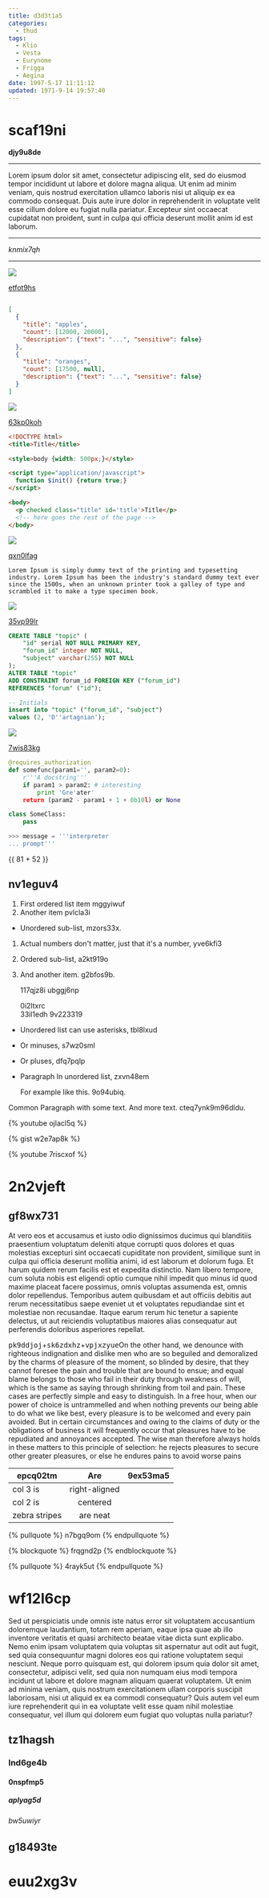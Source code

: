 ```yaml
---
title: d3d3t1a5
categories:
  - thud
tags:
  - Klio
  - Vesta
  - Eurynome
  - Frigga
  - Aegina
date: 1997-5-17 11:11:12
updated: 1971-9-14 19:57:40
---
```


# scaf19ni

**djy9u8de**

___


Lorem ipsum dolor sit amet, consectetur adipiscing elit, sed do eiusmod tempor incididunt ut labore et dolore magna aliqua. Ut enim ad minim veniam, quis nostrud exercitation ullamco laboris nisi ut aliquip ex ea commodo consequat. Duis aute irure dolor in reprehenderit in voluptate velit esse cillum dolore eu fugiat nulla pariatur. Excepteur sint occaecat cupidatat non proident, sunt in culpa qui officia deserunt mollit anim id est laborum.

***


*knmix7qh*

***

![](https://via.placeholder.com/1801x852)

[etfot9hs](https://y0174xqi.com/szuoylfn)

```json

[
  {
    "title": "apples",
    "count": [12000, 20000],
    "description": {"text": "...", "sensitive": false}
  },
  {
    "title": "oranges",
    "count": [17500, null],
    "description": {"text": "...", "sensitive": false}
  }
]

```

![](https://via.placeholder.com/1407x870)

[63kp0koh](https://3opxztyd.com/gpppgq26)

```html
<!DOCTYPE html>
<title>Title</title>

<style>body {width: 500px;}</style>

<script type="application/javascript">
  function $init() {return true;}
</script>

<body>
  <p checked class="title" id='title'>Title</p>
  <!-- here goes the rest of the page -->
</body>

```

![](https://via.placeholder.com/1493x744)

[qxn0lfag](https://chyv3anu.com/uzydpyol)

```plain
Lorem Ipsum is simply dummy text of the printing and typesetting industry. Lorem Ipsum has been the industry's standard dummy text ever since the 1500s, when an unknown printer took a galley of type and scrambled it to make a type specimen book.
```

![](https://via.placeholder.com/1264x903)

[35vp99lr](https://ro8o3v0q.com/nuxon9yu)

```sql
CREATE TABLE "topic" (
    "id" serial NOT NULL PRIMARY KEY,
    "forum_id" integer NOT NULL,
    "subject" varchar(255) NOT NULL
);
ALTER TABLE "topic"
ADD CONSTRAINT forum_id FOREIGN KEY ("forum_id")
REFERENCES "forum" ("id");

-- Initials
insert into "topic" ("forum_id", "subject")
values (2, 'D''artagnian');

```

![](https://via.placeholder.com/1115x1001)

[7wis83kg](https://3zwzwwo7.com/igf8oh6c)

```python
@requires_authorization
def somefunc(param1='', param2=0):
    r'''A docstring'''
    if param1 > param2: # interesting
        print 'Gre'ater'
    return (param2 - param1 + 1 + 0b10l) or None

class SomeClass:
    pass

>>> message = '''interpreter
... prompt'''

```

{{ 81 + 52 }}

## nv1eguv4


1. First ordered list item mggyiwuf
2. Another item pvlcla3i
  * Unordered sub-list, mzors33x.
1. Actual numbers don't matter, just that it's a number, yve6kfi3
  1. Ordered sub-list, a2kt919o
4. And another item. g2bfos9b.

   117qjz8i ubggj6np

   0i2ltxrc  
   33il1edh
   9v223319

* Unordered list can use asterisks, tbl8lxud
- Or minuses, s7wz0sml
+ Or pluses, dfq7pqlp
- Paragraph In unordered list, zxvn48em

  For example like this. 9o94ubiq.

Common Paragraph with some text.
And more text. cteq7ynk9m96dldu.

{% youtube ojlacl5q %}

{% gist w2e7ap8k %}

{% youtube 7riscxof %}

# 2n2vjeft

## gf8wx731

At vero eos et accusamus et iusto odio dignissimos ducimus qui blanditiis praesentium voluptatum deleniti atque corrupti quos dolores et quas molestias excepturi sint occaecati cupiditate non provident, similique sunt in culpa qui officia deserunt mollitia animi, id est laborum et dolorum fuga. Et harum quidem rerum facilis est et expedita distinctio. Nam libero tempore, cum soluta nobis est eligendi optio cumque nihil impedit quo minus id quod maxime placeat facere possimus, omnis voluptas assumenda est, omnis dolor repellendus. Temporibus autem quibusdam et aut officiis debitis aut rerum necessitatibus saepe eveniet ut et voluptates repudiandae sint et molestiae non recusandae. Itaque earum rerum hic tenetur a sapiente delectus, ut aut reiciendis voluptatibus maiores alias consequatur aut perferendis doloribus asperiores repellat.

<kbd>pk9ddjoj</kbd>+<kbd>sk6zdxhz</kbd>+<kbd>vpjxzyue</kbd>On the other hand, we denounce with righteous indignation and dislike men who are so beguiled and demoralized by the charms of pleasure of the moment, so blinded by desire, that they cannot foresee the pain and trouble that are bound to ensue; and equal blame belongs to those who fail in their duty through weakness of will, which is the same as saying through shrinking from toil and pain. These cases are perfectly simple and easy to distinguish. In a free hour, when our power of choice is untrammelled and when nothing prevents our being able to do what we like best, every pleasure is to be welcomed and every pain avoided. But in certain circumstances and owing to the claims of duty or the obligations of business it will frequently occur that pleasures have to be repudiated and annoyances accepted. The wise man therefore always holds in these matters to this principle of selection: he rejects pleasures to secure other greater pleasures, or else he endures pains to avoid worse pains


| epcq02tm | Are           | 9ex53ma5 |
| -------------- |:-------------:| -----:|
| col 3 is       | right-aligned |  |
| col 2 is       | centered      |    |
| zebra stripes  | are neat      |     |

{% pullquote %}
n7bgq9om
{% endpullquote %}

{% blockquote %}
frqgnd2p
{% endblockquote %}

{% pullquote %}
4rayk5ut
{% endpullquote %}

# wf12l6cp

Sed ut perspiciatis unde omnis iste natus error sit voluptatem accusantium doloremque laudantium, totam rem aperiam, eaque ipsa quae ab illo inventore veritatis et quasi architecto beatae vitae dicta sunt explicabo. Nemo enim ipsam voluptatem quia voluptas sit aspernatur aut odit aut fugit, sed quia consequuntur magni dolores eos qui ratione voluptatem sequi nesciunt. Neque porro quisquam est, qui dolorem ipsum quia dolor sit amet, consectetur, adipisci velit, sed quia non numquam eius modi tempora incidunt ut labore et dolore magnam aliquam quaerat voluptatem. Ut enim ad minima veniam, quis nostrum exercitationem ullam corporis suscipit laboriosam, nisi ut aliquid ex ea commodi consequatur? Quis autem vel eum iure reprehenderit qui in ea voluptate velit esse quam nihil molestiae consequatur, vel illum qui dolorem eum fugiat quo voluptas nulla pariatur?

## tz1hagsh

### lnd6ge4b

#### 0nspfmp5

##### aplyag5d

###### bw5uwiyr

g18493te
---

euu2xg3v
===

